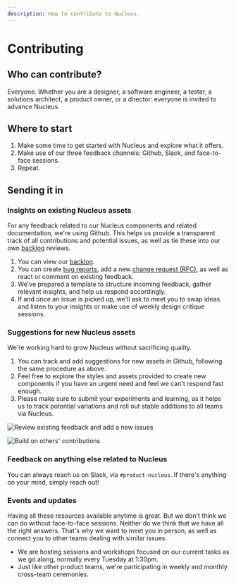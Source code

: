 ```yaml
---
description: How to contribute to Nucleus.
---
```


# Contributing

## Who can contribute?

Everyone. Whether you are a designer, a software engineer, a tester, a solutions architect, a product owner, or a director: everyone is invited to advance Nucleus.

## Where to start

1. Make some time to get started with Nucleus and explore what it offers.
2. Make use of our three feedback channels: Github, Slack, and face-to-face sessions.
3. Repeat.

## Sending it in

### Insights on existing Nucleus assets

For any feedback related to our Nucleus components and related documentation, we're using Github. This helps us provide a transparent track of all contributions and potential issues, as well as tie these into our own [backlog](https://github.com/ConnectedHomes/nucleus/milestone/18) reviews.

1. You can view our [backlog](https://github.com/ConnectedHomes/nucleus/issues).
2. You can create [bug reports](https://github.com/ConnectedHomes/nucleus/issues/new?assignees=&labels=Bug&template=a--bug-report.md&title=), add a new [change request (RFC)](https://github.com/ConnectedHomes/nucleus/issues/new?assignees=&labels=&template=b--request-a-change.md&title=%5BRFC%5D), as well as react or comment on existing feedback.
3. We've prepared a template to structure incoming feedback, gather relevant insights, and help us respond accordingly.
4. If and once an issue is picked up, we'll ask to meet you to swap ideas and listen to your insights or make use of weekly design critique sessions.

### Suggestions for new Nucleus assets

We're working hard to grow Nucleus without sacrificing quality.

1. You can track and add suggestions for new assets in Github, following the same procedure as above.
2. Feel free to explore the styles and assets provided to create new components if you have an urgent need and feel we can't respond fast enough.
3. Please make sure to submit your experiments and learning, as it helps us to track potential variations and roll out stable additions to all teams via Nucleus.

![Review existing feedback and add a new issues ](https://user-images.githubusercontent.com/7101754/60713134-6425c200-9f10-11e9-8bba-edbdda385a8c.png)

![Build on others' contributions ](https://user-images.githubusercontent.com/7101754/60713205-88819e80-9f10-11e9-8899-9aac45991b18.png)

### Feedback on anything else related to Nucleus

You can always reach us on Slack, via `#product-nucleus`. If there's anything on your mind, simply reach out!

### Events and updates

Having all these resources available anytime is great. But we don't think we can do without face-to-face sessions. Neither do we think that we have all the right answers. That's why we want to meet you in person, as well as connect you to other teams dealing with similar issues.
* We are hosting sessions and workshops focused on our current tasks as we go along, normally every Tuesday at 1:30pm.
* Just like other product teams, we're participating in weekly and monthly cross-team ceremonies.
